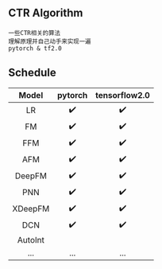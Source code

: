 ## CTR Algorithm

    一些CTR相关的算法
    理解原理并自己动手来实现一遍
    pytorch & tf2.0


## Schedule

|  Model  | pytorch | tensorflow2.0 |
| :-----: | :-----: | :-----------: |
|   LR    |    :heavy_check_mark:     |        :heavy_check_mark:       |
|   FM    |     :heavy_check_mark:    |        :heavy_check_mark:       |
|   FFM   |      :heavy_check_mark:   |        :heavy_check_mark:       |
|   AFM   |     :heavy_check_mark:    |        :heavy_check_mark:       |
| DeepFM  |      :heavy_check_mark:   |        :heavy_check_mark:       |
|   PNN   |     :heavy_check_mark:    |          :heavy_check_mark:     |
| XDeepFM |      :heavy_check_mark:   |           :heavy_check_mark:    |
|   DCN   |      :heavy_check_mark:   |        :heavy_check_mark:     |
|  AutoInt |   |   |
|  ... |  ...  |  ...  |

